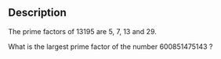 ## Description

The prime factors of 13195 are 5, 7, 13 and 29.

What is the largest prime factor of the number 600851475143 ?

